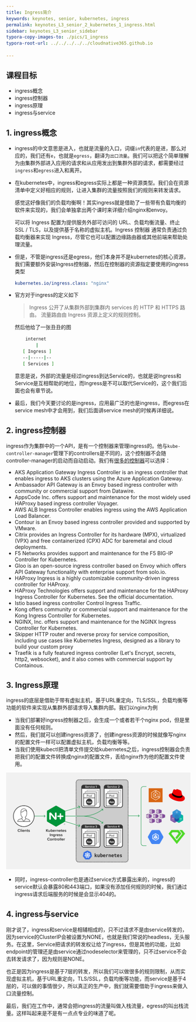 ```yaml
---
title: Ingress简介
keywords: keynotes, senior, kubernetes, ingress
permalink: keynotes_L3_senior_2_kubernetes_1_ingress.html
sidebar: keynotes_L3_senior_sidebar
typora-copy-images-to: ./pics/1_ingress
typora-root-url: ../../../../../cloudnative365.github.io

---
```


## 课程目标

- ingress概念
- ingress控制器
- ingress原理
- ingress与service

## 1. ingress概念

+ ingress的中文意思是进入，也就是流量的入口，词缀`in`代表的是进，那么对应的，我们还有`e`，也就是`egress`，翻译为`出口流量`。我们可以把这个简单理解为由集群外部进入应用的请求和从应用发出到集群外部的请求，都需要经过`ingress`和`egress`进入和离开。

+ 在kubernetes中，ingress和egress实际上都是一种资源类型。我们会在资源清单中定义好相应的规则，让进入集群的流量按照我们的规则来转发请求。

  感觉这好像我们的负载均衡啊！其实ingress就是借助了一些带有负载均衡的软件来实现的，我们会单独拿出两个课时来详细介绍nginx和envoy。

  可以将 Ingress 配置为提供服务外部可访问的 URL、负载均衡流量、终止 SSL / TLS，以及提供基于名称的虚拟主机。Ingress 控制器 通常负责通过负载均衡器来实现 Ingress，尽管它也可以配置边缘路由器或其他前端来帮助处理流量。

+ 但是，不管是ingress还是egress，他们本身并不是kubernetes的核心资源，我们需要额外安装Ingress控制器，然后在控制器的资源指定要使用的ingress类型

  ``` yaml
  kubernetes.io/ingress.class: "nginx"
  ```

  

+ 官方对于ingress的定义如下

  > Ingress 公开了从集群外部到集群内 services 的 HTTP 和 HTTPS 路由。 流量路由由 Ingress 资源上定义的规则控制。

  然后他给了一张丑丑的图

  ``` bash
      internet
          |
     [ Ingress ]
     --|-----|--
     [ Services ]
  ```

  意思是说，外部的流量是经过ingress到达Service的，也就是说Ingress和Service是互相帮助的地位，而Ingress是不可以取代Service的，这个我们后面也会有章节说。

+ 最后，我们今天要讨论的是ingress，应用最广泛的也是ingress，而egress在service mesh中才会用到，我们后面讲service mesh的时候再详细说。

## 2. ingress控制器

ingress作为集群中的一个API，是有一个控制器来管理ingress的。他与`kube-controller-manager`管理下的controllers是不同的，这个控制器不会随controller-manager的启动而自动启动。我们有[很多的控制器](https://kubernetes.io/docs/concepts/services-networking/ingress-controllers/)可以选择：

+ AKS Application Gateway Ingress Controller is an ingress controller that enables ingress to AKS clusters using the Azure Application Gateway.
+ Ambassador API Gateway is an Envoy based ingress controller with community or commercial support from Datawire.
+ AppsCode Inc. offers support and maintenance for the most widely used HAProxy based ingress controller Voyager.
+ AWS ALB Ingress Controller enables ingress using the AWS Application Load Balancer.
+ Contour is an Envoy based ingress controller provided and supported by VMware.
+ Citrix provides an Ingress Controller for its hardware (MPX), virtualized (VPX) and free containerized (CPX) ADC for baremetal and cloud deployments.
+ F5 Networks provides support and maintenance for the F5 BIG-IP Controller for Kubernetes.
+ Gloo is an open-source ingress controller based on Envoy which offers API Gateway functionality with enterprise support from solo.io.
+ HAProxy Ingress is a highly customizable community-driven ingress controller for HAProxy.
+ HAProxy Technologies offers support and maintenance for the HAProxy Ingress Controller for Kubernetes. See the official documentation.
+ Istio based ingress controller Control Ingress Traffic.
+ Kong offers community or commercial support and maintenance for the Kong Ingress Controller for Kubernetes.
+ NGINX, Inc. offers support and maintenance for the NGINX Ingress Controller for Kubernetes.
+ Skipper HTTP router and reverse proxy for service composition, including use cases like Kubernetes Ingress, designed as a library to build your custom proxy
+ Traefik is a fully featured ingress controller (Let's Encrypt, secrets, http2, websocket), and it also comes with commercial support by Containous.

## 3. Ingress原理

ingress的底层是借助于带有虚拟主机，基于URL重定向，TLS/SSL，负载均衡等功能的软件来实现从集群外部请求导入集群内部。我们以nginx为例

+ 当我们部署好ingress控制器之后，会生成一个或者若干个nginx pod，但是里面没有任何规则。
+ 然后，我们就可以创建ingress资源了，创建ingress资源的时候就像写nginx的配置文件一样可以配置虚拟主机，负载均衡等等。
+ 当我们使用kubectl把清单文件提交给kubernetes之后，ingress控制器会负责把我们的配置文件转换成nginx的配置文件，丢给nginx作为他的配置文件使用。

![img](/pages/keynotes/L3_senior/3_ingress/pics/1_ingress/NGINX-Plus-Ingress-Controller-1-7-0_ecosystem-1024x535.png)

+ 同时，ingress-controller也是通过service方式暴露出来的，ingress的service默认会暴露80和443端口，如果没有添加任何规则的时候，我们通过ingress请求后端服务的时候是会显示404的。

## 4. ingress与service

刚才说了，ingress和service是相辅相成的，只不过请求不是由service转发的，因为service的ClusterIP会被设置为NONE，也就是我们常说的headless，无头服务。在这里，Service把请求的转发权让给了ingress，但是其他的功能，比如endpoint的管理还是由service通过nodeselector来管理的，只不过service不会去转发请求了，因为规则是NONE。

也正是因为ingress是基于7层的转发，所以我们可以做很多的规则限制，从而实现虚拟主机，基于URL重定向，TLS/SSL，负载均衡等功能，而service是基于4层的，可以做的事情很少，所以真正的生产中，我们就需要借助于ingress来做入口流量控制。

最后，我们在工作中，通常会把ingress的流量叫做入栈流量，egress的叫出栈流量。这样叫起来是不是有一点点专业的味道了呢。